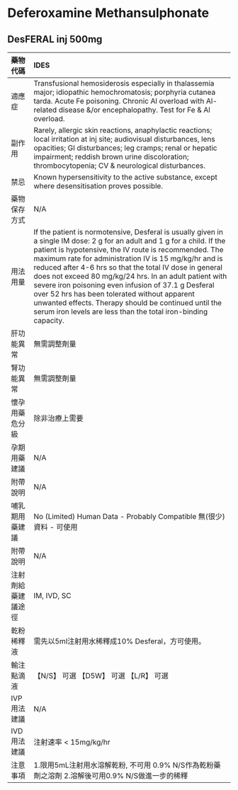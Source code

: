 # Deferoxamine Methansulphonate

## DesFERAL inj 500mg

| 藥物代碼 | IDES |
| :--- | :--- |
| 適應症 | Transfusional hemosiderosis especially in thalassemia major; idiopathic hemochromatosis; porphyria cutanea tarda. Acute Fe poisoning. Chronic Al overload with Al-related disease &/or encephalopathy. Test for Fe & Al overload. |
| 副作用 | Rarely, allergic skin reactions, anaphylactic reactions; local irritation at inj site; audiovisual disturbances, lens opacities; GI disturbances; leg cramps; renal or hepatic impairment; reddish brown urine discoloration; thrombocytopenia; CV & neurological disturbances. |
| 禁忌 | Known hypersensitivity to the active substance, except where desensitisation proves possible. |
| 藥物保存方式 | N/A |
| 用法用量 | If the patient is normotensive, Desferal is usually given in a single IM dose: 2 g for an adult and 1 g for a child. If the patient is hypotensive, the IV route is recommended. The maximum rate for administration IV is 15 mg/kg/hr and is reduced after 4-6 hrs so that the total IV dose in general does not exceed 80 mg/kg/24 hrs. In an adult patient with severe iron poisoning even infusion of 37.1 g Desferal over 52 hrs has been tolerated without apparent unwanted effects. Therapy should be continued until the serum iron levels are less than the total iron-binding capacity. |
| 肝功能異常 | 無需調整劑量 |
| 腎功能異常 | 無需調整劑量 |
| 懷孕用藥危分級 | 除非治療上需要 |
| 孕期用藥建議 | N/A |
| 附帶說明 | N/A |
| 哺乳期用藥建議 | No \(Limited\) Human Data - Probably Compatible 無\(很少\)資料 - 可使用 |
| 附帶說明 | N/A |
| 注射劑給藥建議途徑 | IM, IVD, SC |
| 乾粉稀釋液 | 需先以5ml注射用水稀釋成10% Desferal，方可使用。 |
| 輸注點滴液 | 【N/S】 可選  【D5W】 可選  【L/R】 可選 |
| IVP 用法建議 | N/A |
| IVD 用法建議 | 注射速率 &lt; 15mg/kg/hr |
| 注意事項 | 1.限用5mL注射用水溶解乾粉, 不可用 0.9% N/S作為乾粉藥劑之溶劑 2.溶解後可用0.9% N/S做進一步的稀釋 |

